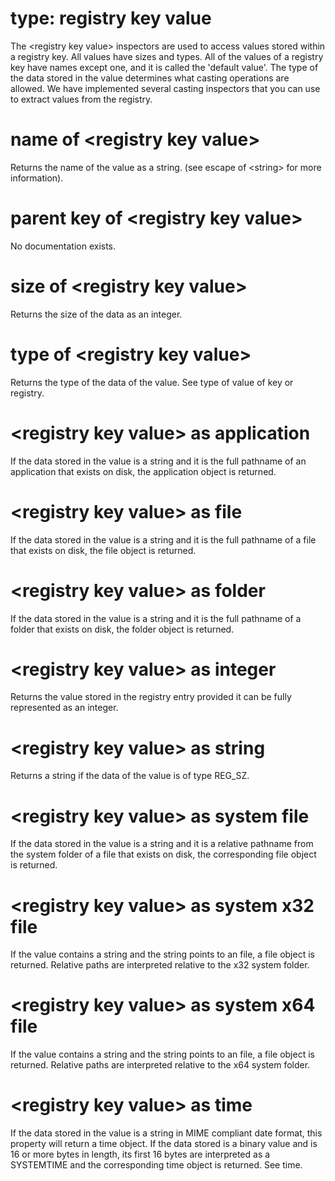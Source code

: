 # type: registry key value

The &lt;registry key value&gt; inspectors are used to access values stored within a registry key. All values have sizes and types. All of the values of a registry key have names except one, and it is called the &#39;default value&#39;. The type of the data stored in the value determines what casting operations are allowed. We have implemented several casting inspectors that you can use to extract values from the registry.

# name of &lt;registry key value&gt;

Returns the name of the value as a string. (see escape of &lt;string&gt; for more information).

# parent key of &lt;registry key value&gt;

No documentation exists.

# size of &lt;registry key value&gt;

Returns the size of the data as an integer.

# type of &lt;registry key value&gt;

Returns the type of the data of the value. See type of value of key or registry.

# &lt;registry key value&gt; as application

If the data stored in the value is a string and it is the full pathname of an application that exists on disk, the application object is returned.

# &lt;registry key value&gt; as file

If the data stored in the value is a string and it is the full pathname of a file that exists on disk, the file object is returned.

# &lt;registry key value&gt; as folder

If the data stored in the value is a string and it is the full pathname of a folder that exists on disk, the folder object is returned.

# &lt;registry key value&gt; as integer

Returns the value stored in the registry entry provided it can be fully represented as an integer.

# &lt;registry key value&gt; as string

Returns a string if the data of the value is of type REG_SZ.

# &lt;registry key value&gt; as system file

If the data stored in the value is a string and it is a relative pathname from the system folder of a file that exists on disk, the corresponding file object is returned.

# &lt;registry key value&gt; as system x32 file

If the value contains a string and the string points to an file, a file object is returned. Relative paths are interpreted relative to the x32 system folder.

# &lt;registry key value&gt; as system x64 file

If the value contains a string and the string points to an file, a file object is returned. Relative paths are interpreted relative to the x64 system folder.

# &lt;registry key value&gt; as time

If the data stored in the value is a string in MIME compliant date format, this property will return a time object. If the data stored is a binary value and is 16 or more bytes in length, its first 16 bytes are interpreted as a SYSTEMTIME and the corresponding time object is returned. See time.
